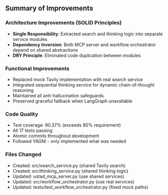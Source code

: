 ## Summary of Improvements

### Architecture Improvements (SOLID Principles)

- **Single Responsibility**: Extracted search and thinking logic into separate service modules
- **Dependency Inversion**: Both MCP server and workflow orchestrator depend on shared abstractions
- **DRY Principle**: Eliminated code duplication between modules

### Functional Improvements

- Replaced mock Tavily implementation with real search service
- Integrated sequential thinking service for dynamic chain-of-thought reasoning
- Maintained all anti-hallucination safeguards
- Preserved graceful fallback when LangGraph unavailable

### Code Quality

- Test coverage: 90.37% (exceeds 80% requirement)
- All 17 tests passing
- Atomic commits throughout development
- Followed YAGNI - only implemented what was needed

### Files Changed

- Created: src/search_service.py (shared Tavily search)
- Created: src/thinking_service.py (shared thinking logic)
- Updated: ustad_mcp_server.py (use shared services)
- Updated: src/workflow_orchestrator.py (use real services)
- Updated: tests/test_workflow_orchestrator.py (fixed mock paths)
